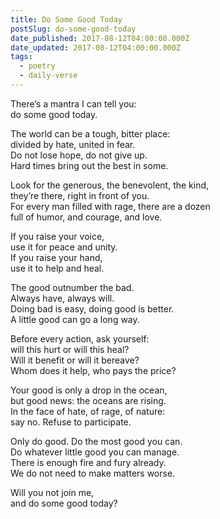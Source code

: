 ```yaml
---
title: Do Some Good Today
postSlug: do-some-good-today
date_published: 2017-08-12T04:00:00.000Z
date_updated: 2017-08-12T04:00:00.000Z
tags:
  - poetry
  - daily-verse
---
```


There’s a mantra I can tell you:  
do some good today.

The world can be a tough, bitter place:  
divided by hate, united in fear.  
Do not lose hope, do not give up.  
Hard times bring out the best in some.

Look for the generous, the benevolent, the kind,  
they’re there, right in front of you.  
For every man filled with rage, there are a dozen  
full of humor, and courage, and love.

If you raise your voice,  
use it for peace and unity.  
If you raise your hand,  
use it to help and heal.

The good outnumber the bad.  
Always have, always will.  
Doing bad is easy, doing good is better.  
A little good can go a long way.

Before every action, ask yourself:  
will this hurt or will this heal?  
Will it benefit or will it bereave?  
Whom does it help, who pays the price?

Your good is only a drop in the ocean,  
but good news: the oceans are rising.  
In the face of hate, of rage, of nature:  
say no. Refuse to participate.

Only do good. Do the most good you can.  
Do whatever little good you can manage.  
There is enough fire and fury already.  
We do not need to make matters worse.

Will you not join me,  
and do some good today?

